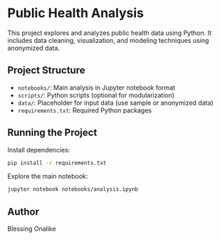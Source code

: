 # Public Health Analysis

This project explores and analyzes public health data using Python. It includes data cleaning, visualization, and modeling techniques using anonymized data.

## Project Structure

- `notebooks/`: Main analysis in Jupyter notebook format
- `scripts/`: Python scripts (optional for modularization)
- `data/`: Placeholder for input data (use sample or anonymized data)
- `requirements.txt`: Required Python packages

## Running the Project

Install dependencies:

```bash
pip install -r requirements.txt
```

Explore the main notebook:

```bash
jupyter notebook notebooks/analysis.ipynb
```

## Author

Blessing Onalike
